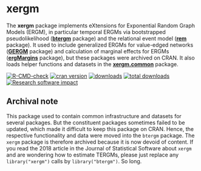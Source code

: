 # xergm

The **xergm** package implements eXtensions for Exponential Random Graph Models (ERGM), in particular temporal ERGMs via bootstrapped pseudolikelihood ([**btergm**](http://github.com/leifeld/btergm) package) and the relational event model ([**rem**](http://github.com/brandenberger/rem) package). It used to include generalized ERGMs for value-edged networks ([**GERGM**](http://github.com/matthewjdenny/GERGM) package) and calculation of marginal effects for ERGMs ([**ergMargins**](http://github.com/sduxbury/ergMargins) package), but these packages were archived on CRAN. It also loads helper functions and datasets in the [**xergm.common**](http://github.com/leifeld/xergm.common) package.

[![R-CMD-check](https://github.com/leifeld/xergm/workflows/R-CMD-check/badge.svg)](https://github.com/leifeld/xergm/actions)
[![cran version](http://www.r-pkg.org/badges/version/xergm)](https://cran.r-project.org/package=xergm)
[![downloads](http://cranlogs.r-pkg.org/badges/xergm)](http://cranlogs.r-pkg.org/badges/xergm)
[![total downloads](http://cranlogs.r-pkg.org/badges/grand-total/xergm)](http://cranlogs.r-pkg.org/badges/grand-total/xergm)
[![Research software impact](http://depsy.org/api/package/cran/xergm/badge.svg)](http://depsy.org/package/r/xergm)

## Archival note
This package used to contain common infrastructure and datasets for several packages. But the constituent packages sometimes failed to be updated, which made it difficult to keep this package on CRAN. Hence, the respective functionality and data were moved into the `btergm` package. The `xergm` package is therefore archived because it is now devoid of content. If you read the 2018 article in the Journal of Statistical Software about `xergm` and are wondering how to estimate TERGMs, please just replace any `library("xergm")` calls by `library("btergm")`. So long.
